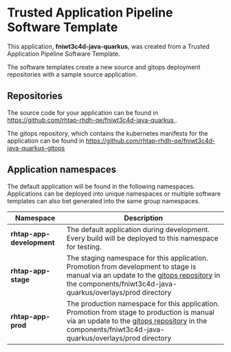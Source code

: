# Trusted Application Pipeline Software Template

This application, **fniwt3c4d-java-quarkus**, was created from a Trusted Application Pipeline Software Template.

The software templates create a new source and gitops deployment repositories with a sample source application. 

## Repositories

The source code for your application can be found in [https://github.com/rhtap-rhdh-qe/fniwt3c4d-java-quarkus ](https://github.com/rhtap-rhdh-qe/fniwt3c4d-java-quarkus ).
 
The gitops repository, which contains the kubernetes manifests for the application can be found in 
[https://github.com/rhtap-rhdh-qe/fniwt3c4d-java-quarkus-gitops ](https://github.com/rhtap-rhdh-qe/fniwt3c4d-java-quarkus-gitops ) 

## Application namespaces 

The default application will be found in the following namespaces. Applications can be deployed into unique namespaces or multiple software templates can also bet generated into the same group namespaces.  

|  Namespace   |  Description   |  
| -------- | -------- |   
| **rhtap-app-development** | The default application during development. Every build will be deployed to this namespace for testing. | 
| **rhtap-app-stage** | The staging namespace for this application. Promotion from development to stage is manual via an update to the [gitops repository](https://github.com/rhtap-rhdh-qe/fniwt3c4d-java-quarkus-gitops ) in the components/fniwt3c4d-java-quarkus/overlays/prod directory |  
| **rhtap-app-prod** | The production namespace for this application. Promotion from stage to production is manual via an update to the [gitops repository](https://github.com/rhtap-rhdh-qe/fniwt3c4d-java-quarkus-gitops ) in the components/fniwt3c4d-java-quarkus/overlays/prod directory | 